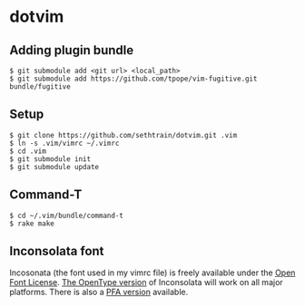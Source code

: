 dotvim
======

Adding plugin bundle
--------------------

    $ git submodule add <git url> <local_path>
    $ git submodule add https://github.com/tpope/vim-fugitive.git bundle/fugitive

Setup
-----

    $ git clone https://github.com/sethtrain/dotvim.git .vim
    $ ln -s .vim/vimrc ~/.vimrc
    $ cd .vim
    $ git submodule init
    $ git submodule update

Command-T
---------

    $ cd ~/.vim/bundle/command-t
    $ rake make

Inconsolata font
----------------

Incosonata (the font used in my vimrc file) is freely available under the [Open Font License](http://scripts.sil.org/cms/scripts/page.php?site_id=nrsi&item_id=OFL&_sc=1). [The OpenType version](http://www.levien.com/type/myfonts/Inconsolata.otf) of Inconsolata will work on all major platforms. There is also a [PFA version](http://www.levien.com/type/myfonts/Inconsolata.pfa) available.
